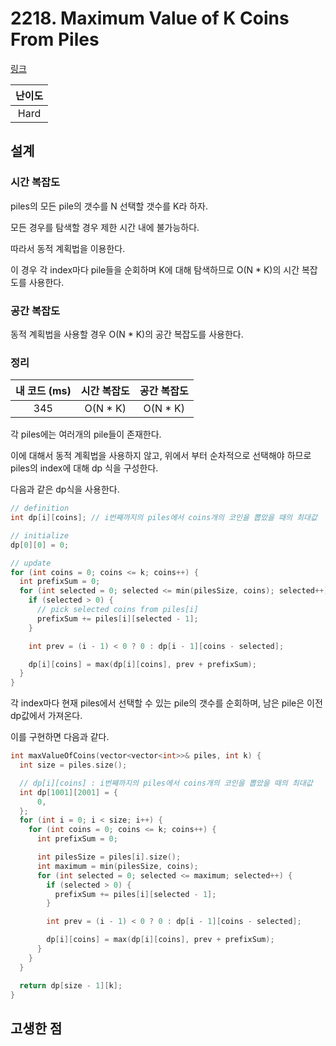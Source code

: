 # 2218. Maximum Value of K Coins From Piles

[링크](https://leetcode.com/problems/maximum-value-of-k-coins-from-piles/description/)

| 난이도 |
| :----: |
|  Hard  |

## 설계

### 시간 복잡도

piles의 모든 pile의 갯수를 N 선택할 갯수를 K라 하자.

모든 경우를 탐색할 경우 제한 시간 내에 불가능하다.

따라서 동적 계획법을 이용한다.

이 경우 각 index마다 pile들을 순회하며 K에 대해 탐색하므로 O(N \* K)의 시간 복잡도를 사용한다.

### 공간 복잡도

동적 계획법을 사용할 경우 O(N \* K)의 공간 복잡도를 사용한다.

### 정리

| 내 코드 (ms) | 시간 복잡도 | 공간 복잡도 |
| :----------: | :---------: | :---------: |
|     345      |  O(N \* K)  |  O(N \* K)  |

각 piles에는 여러개의 pile들이 존재한다.

이에 대해서 동적 계획법을 사용하지 않고, 위에서 부터 순차적으로 선택해야 하므로 piles의 index에 대해 dp 식을 구성한다.

다음과 같은 dp식을 사용한다.

```cpp
// definition
int dp[i][coins]; // i번째까지의 piles에서 coins개의 코인을 뽑았을 때의 최대값

// initialize
dp[0][0] = 0;

// update
for (int coins = 0; coins <= k; coins++) {
  int prefixSum = 0;
  for (int selected = 0; selected <= min(pilesSize, coins); selected++) {
    if (selected > 0) {
      // pick selected coins from piles[i]
      prefixSum += piles[i][selected - 1];
    }

    int prev = (i - 1) < 0 ? 0 : dp[i - 1][coins - selected];

    dp[i][coins] = max(dp[i][coins], prev + prefixSum);
  }
}
```

각 index마다 현재 piles에서 선택할 수 있는 pile의 갯수를 순회하며, 남은 pile은 이전 dp값에서 가져온다.

이를 구현하면 다음과 같다.

```cpp
int maxValueOfCoins(vector<vector<int>>& piles, int k) {
  int size = piles.size();

  // dp[i][coins] : i번째까지의 piles에서 coins개의 코인을 뽑았을 때의 최대값
  int dp[1001][2001] = {
      0,
  };
  for (int i = 0; i < size; i++) {
    for (int coins = 0; coins <= k; coins++) {
      int prefixSum = 0;

      int pilesSize = piles[i].size();
      int maximum = min(pilesSize, coins);
      for (int selected = 0; selected <= maximum; selected++) {
        if (selected > 0) {
          prefixSum += piles[i][selected - 1];
        }

        int prev = (i - 1) < 0 ? 0 : dp[i - 1][coins - selected];

        dp[i][coins] = max(dp[i][coins], prev + prefixSum);
      }
    }
  }

  return dp[size - 1][k];
}
```

## 고생한 점
